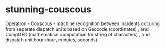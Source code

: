 # stunning-couscous
Operation - Couscous - machine recognition between incidents occuring from separate dispatch units based on Geocode (coordinates) , and CompGED (mathematical computation for string of characters) , and dispatch unit hour (hour, minutes, seconds). 
